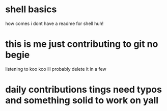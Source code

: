# shell basics 
how comes i dont have a readme for shell huh!
# this is me just contributing to git no begie
listening to koo koo ill probably delete it in a few
# daily contributions tings need typos and something solid to work on yall
